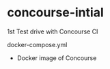 # concourse-intial
1st Test drive with Concourse CI

docker-compose.yml
 * Docker image of Concourse
 